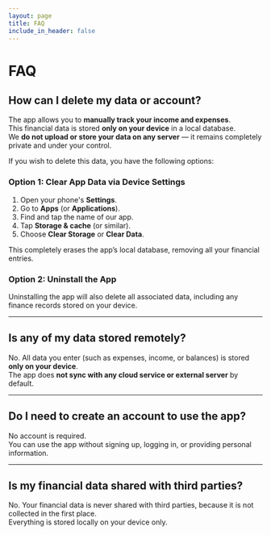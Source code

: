 ```yaml
---
layout: page
title: FAQ
include_in_header: false
---
```


# FAQ

## How can I delete my data or account?

The app allows you to **manually track your income and expenses**.  
This financial data is stored **only on your device** in a local database.  
We **do not upload or store your data on any server** — it remains completely private and under your control.

If you wish to delete this data, you have the following options:

### Option 1: Clear App Data via Device Settings

1. Open your phone's **Settings**.
2. Go to **Apps** (or **Applications**).
3. Find and tap the name of our app.
4. Tap **Storage & cache** (or similar).
5. Choose **Clear Storage** or **Clear Data**.

This completely erases the app’s local database, removing all your financial entries.

### Option 2: Uninstall the App

Uninstalling the app will also delete all associated data, including any finance records stored on your device.

---

## Is any of my data stored remotely?

No. All data you enter (such as expenses, income, or balances) is stored **only on your device**.  
The app does **not sync with any cloud service or external server** by default.

---

## Do I need to create an account to use the app?

No account is required.  
You can use the app without signing up, logging in, or providing personal information.

---

## Is my financial data shared with third parties?

No. Your financial data is never shared with third parties, because it is not collected in the first place.  
Everything is stored locally on your device only.